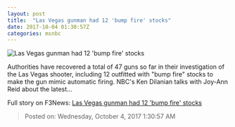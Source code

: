 ```yaml
---
layout: post
title:  "Las Vegas gunman had 12 'bump fire' stocks"
date: 2017-10-04 01:30:57Z
categories: msnbc
---
```


![Las Vegas gunman had 12 'bump fire' stocks](http://media1.s-nbcnews.com/j/MSNBC/Components/Video/201710/2017-10-04T01-32-16-6Z--1280x720.video_1067x600.jpg)

Authorities have recovered a total of 47 guns so far in their investigation of the Las Vegas shooter, including 12 outfitted with "bump fire" stocks to make the gun mimic automatic firing. NBC's Ken Dilanian talks with Joy-Ann Reid about the latest...


Full story on F3News: [Las Vegas gunman had 12 'bump fire' stocks](http://www.f3nws.com/n/HaMSPB)

> Posted on: Wednesday, October 4, 2017 1:30:57 AM
